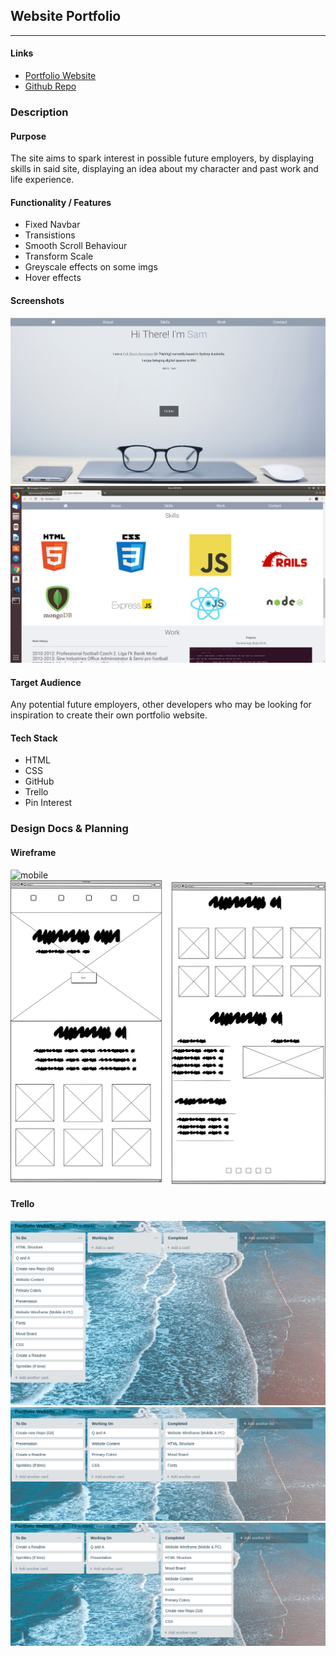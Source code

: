 ## Website Portfolio
---
#### Links

* [Portfolio Website](https://sjwconway.github.io/ "Portfolio Website")
* [Github Repo](https://github.com/sjwconway/Portfolio "Github")

### Description
#### Purpose
The site aims to spark interest in possible future employers, by displaying skills in said site, displaying an idea about my character and past work and life experience.
#### Functionality / Features
* Fixed Navbar
* Transistions
* Smooth Scroll Behaviour
* Transform Scale
* Greyscale effects on some imgs
* Hover effects

#### Screenshots
![home section](README_imgs/home.jpg)
![skills section](README_imgs/skills.png)

#### Target Audience
Any potential future employers, other developers who may be looking for inspiration to create their own portfolio website.

#### Tech Stack
* HTML
* CSS
* GitHub
* Trello
* Pin Interest

### Design Docs & Planning

#### Wireframe
![mobile](README_imgs/Website_Mobile.png)
![PC](README_imgs/Website_PC.png)

#### Trello
![Trello_1](README_imgs/Trello_Web_1.png)
![Trello_2](README_imgs/Trello_Web_2.png)
![Trello_3](README_imgs/trello_web_3.png)
